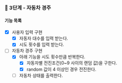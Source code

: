 ### 🚀 3단계 - 자동차 경주

#### 기능 목록
- [X] 사용자 입력 구현
  - [X] 자동자 대수를 입력 받는다.
  - [X] 시도 횟수를 입력 받는다.
- [ ] 자동차 경주 구현
  - [X] 아래 기능을 시도 횟수만큼 반복한다.
    - [X] 자동자별 전진조건(0~9 사이의 랜덤 값)을 구한다.
    - [X] random 값이 4 이상인 경우 전진한다.
  - [ ] 자동차 상태를 출력한다.
